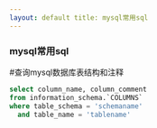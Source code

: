 ```yaml
---
layout: default title: mysql常用sql
---
```


### mysql常用sql

#查询mysql数据库表结构和注释
```sql
select column_name, column_comment
from information_schema.`COLUMNS`
where table_schema = 'schemaname'
  and table_name = 'tablename'
```

